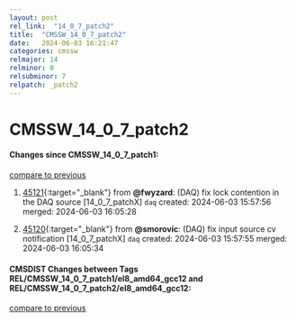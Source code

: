 ```yaml
---
layout: post
rel_link:  "14_0_7_patch2"
title:  "CMSSW_14_0_7_patch2"
date:   2024-06-03 16:21:47
categories: cmssw
relmajor: 14
relminor: 0
relsubminor: 7
relpatch: _patch2
---
```


# CMSSW_14_0_7_patch2
#### Changes since CMSSW_14_0_7_patch1:
[compare to previous](https://github.com/cms-sw/cmssw/compare/CMSSW_14_0_7_patch1...CMSSW_14_0_7_patch2)



1. [45121](http://github.com/cms-sw/cmssw/pull/45121){:target="_blank"}  from **@fwyzard**: (DAQ) fix lock contention in the DAQ source [14_0_7_patchX] `daq` created: 2024-06-03 15:57:56 merged: 2024-06-03 16:05:28

2. [45120](http://github.com/cms-sw/cmssw/pull/45120){:target="_blank"}  from **@smorovic**: (DAQ) fix input source cv notification [14_0_7_patchX] `daq` created: 2024-06-03 15:57:55 merged: 2024-06-03 16:05:34

#### CMSDIST Changes between Tags REL/CMSSW_14_0_7_patch1/el8_amd64_gcc12 and REL/CMSSW_14_0_7_patch2/el8_amd64_gcc12:
[compare to previous](https://github.com/cms-sw/cmsdist/compare/REL/CMSSW_14_0_7_patch1/el8_amd64_gcc12...REL/CMSSW_14_0_7_patch2/el8_amd64_gcc12)


